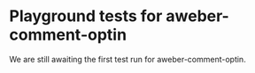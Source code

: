# Playground tests for aweber-comment-optin
We are still awaiting the first test run for aweber-comment-optin.
